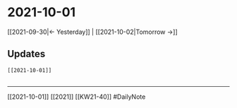 # 2021-10-01
[[2021-09-30|<- Yesterday]] | [[2021-10-02|Tomorrow ->]] 

## Updates
```query 
[[2021-10-01]]
```
##
---
[[2021-10-01]]
[[2021]] [[KW21-40]]
#DailyNote